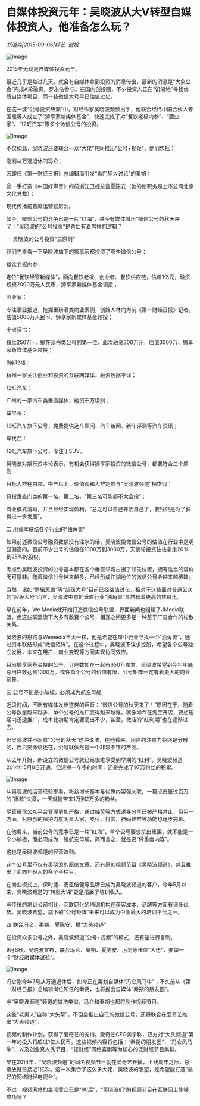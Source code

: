 # 自媒体投资元年：吴晓波从大V转型自媒体投资人，他准备怎么玩？

*郑道森|2015-09-06|综艺 
                                                创投*

![Image](http://static.ylzbl.com/uploads/ueditor/php/upload/image/20171012/1507810668658169.jpeg)

2015年无疑是自媒体投资元年。

最近几乎是每过几天，就会有自媒体拿到投资的消息传出，最新的消息是“大象公会”完成A轮融资，罗永浩参与。在国内创投圈，不少投资人正在“饥渴地”寻找优质自媒体项目，而一些微信大号早已估值过亿。

在这一波“公号投资热潮”中，财经作家吴晓波频频出手，他联合经纬中国合伙人曹国熊等人成立了“狮享家新媒体基金”，快速完成了对“餐饮老板内参”、“酒业家”、“12缸汽车”等多个微信公号的投资。

![Image](http://static.ylzbl.com/uploads/ueditor/php/upload/image/20171012/1507810943941300.png)

不仅如此，吴晓波还要联合一众“大佬”共同推出“公号+视频”，他们包括：

刚刚从万通退休的冯仑；

因卸任《第一财经日报》总编辑而引发“看门狗大讨论”的秦朔；

曾一手打造《中国好声音》的前浙江卫视总监夏陈安（他的新职务是上市公司北京文化总裁）；

现代传播前首席运营官厉剑。

如今，微信公号的竞争已是一片“红海”，甚至有媒体喊出“微信公号的秋天来了！”吴晓波的“公号投资”是背后有着怎样的逻辑？

一.吴晓波的公号投资“三原则”

我们先来看一下吴晓波旗下的狮享家都投资了哪些微信公号：

餐饮老板内参：

定位“餐饮经管新媒体”，面向餐饮老板、创业者、餐饮供应链，估值1亿元，融资规模2000万元人民币，狮享家新媒体基金领投；

酒业家：

专注酒业报道，挖掘重磅酒类商业案例，创始人林向为前《第一财经日报》记者，估值5000万人民币，狮享家新媒体基金领投；

十点读书：

粉丝250万+，排在读书类公号的第一位，此次融资300万元，估值3000万，狮享家新媒体基金领投；

B座12楼：

杭州一家关注创业和投资的互联网媒体，融资数据不详；

12缸汽车：

广州的一家汽车类垂直媒体，融资千万级别；

车早茶：

12缸汽车旗下公号，免费提供选车顾问、汽车新闻、新车评测等汽车资讯；

车找茬：

12缸汽车旗下公号，专注于SUV。

吴晓波对娱乐资本论表示，有机会获得狮享家投资的微信公号，都要符合三个原则：

目标人群在白领、中产以上，价值观和人群定位与“吴晓波频道”相类似；

只投垂直门类的第一名、第二名，“第三名可能都不太会投”；

商业模式清晰，并且已经实现盈利，“总之可以自己养活自己了，要钱只是为了获得进一步发展”。

二.用资本联结各个行业的“独角兽”

如果前述微信公号融资数额没有注水的话，吴晓波投微信公号的估值在行业中是明显偏高的。目前不少公号的估值在1000万到3000万，天使轮投资往往拿走20%到25%的股权。

考虑到吴晓波投资的公号基本都在各个垂直领域占据了领先位置，拥有适当的溢价无可厚非。随着微信公号越来越多，已经形成江湖地位的微信公号会越来越稀缺。

当然，诸如“罗辑思维”等“超级大号”目前已经估值过亿，相对于这些面对普通公众的“超级大号”而言，吴晓波中意的垂直行业“独角兽”显然有着更高的性价比。

早在前年，We Media就开始打造微信公号联盟，界面新闻也组建了JMedia联盟，但这些联盟旗下大多有数百个公号，相互之间更多是一种基于广告合作的松散关系。

吴晓波的思路与Wemedia不太一样，他是希望在每个行业寻找一个“独角兽”，通过资本联结形成“微信矩阵”。在这个过程中，吴晓波不谋求控股，希望各个公号独立发展，未来在用户、商业变现等方面实现协同效应。

目前狮享家基金投的公号，订户数加在一起有650万左右，吴晓波希望到今年年底总用户数达到1000万。或许单个公号的价值有限，公号矩阵一定有着更大的商业前景。

三.公号不能是小舢板，必须成为航空母舰

近段时间，不断有媒体发出这样的声音：“微信公号的秋天来了！”原因在于，随着公号数量越来越多，单个公号的推广变得越来越难。就像如今在淘宝开店，要想短期内迅速推广，成本比初期肯定要高出不少，甚至，微店的“红利期”也在逐渐过去。

但吴晓波并不同意“公号的秋天”这种说法，在他看来，用户的注意力始终是分散的，但只要微信还在，公号就依然是一个非常不错的产品。

从去年开始，新设立的微信公号就已经很难享受到早期的“红利”。吴晓波频道2014年5月8日开通，但短短一年多的时间，还是完成了97万粉丝的积累。

![Image](http://static.ylzbl.com/uploads/ueditor/php/upload/image/20171012/1507810848403395.jpeg)

从吴晓波的运营经验来看，粉丝增长基本与优质内容强关联，一篇点击量过百万的“爆款”文章，一天就能带来1万到2万多的粉丝。

尽管微信公众平台管理更加严格，通过抽奖等方式诱导分享已被严格禁止，但另一方面，对原创的保护力度明显大家，支付、打赏、扫码建群等功能也逐步完善。

在他看来，当前公号的竞争已是一片“红海”，单个公号要想杀出重围，就不能是一个小舢板，而必须成为一艘航空母舰，简而言之，就是要“做重度内容”。

这也是吴晓波频道的经营法则。

这个公号里不仅有吴晓波的原创文章，还有原创视频节目《吴晓波频道》，并且推出了面向年轻人的多个子栏目。

在商业模式上，保时捷、汤臣倍健等品牌已成为吴晓波频道的客户，今年5月以来，吴晓波频道的“转型大课”更是拓展了培训收入。

与传统的培训公司相比，互联网化的培训机构在获客成本、品牌等方面有诸多优势。吴晓波希望，旗下的“公号矩阵”未来可以成为中国最大的培训平台之一。

四.联合冯仑、秦朔、夏陈安，推“大头频道”

在投资众多公号之外，吴晓波频道“公号+视频”的模式，还有望进行复制。

9月6日，吴晓波宣布，联合冯仑、秦朔、夏陈安、厉剑等诸位“大佬”，要做一个“财经融媒体试验”。

![Image](http://static.ylzbl.com/uploads/ueditor/php/upload/image/20171012/1507810928441574.png)

冯仑刚今年7月从万通退休后，如今正在筹划自媒体“冯仑风马牛”；不久前从《第一财经日报》总编辑岗位卸任的秦朔，也将推出自媒体“秦朔的朋友圈”。

与“吴晓波频道”频道的做法类似，冯仑和秦朔也都将制作视频节目。

这些“老男人”自称“大头帮”，不但会推出自己的微信公号，还将联合在爱奇艺推出“大头频道”。

视频的制作计划，获得了爱奇艺的支持。爱奇艺CEO龚宇称，双方对“大头频道”第一年的投入将超过1亿人民币。这些视频内容将包括：“秦朔的朋友圈”、“冯仑风马牛”，以及创业真人秀节目，“轻财经”网络喜剧等为核心的泛财经节目集群。

早在2014年，“吴晓波频道”的同名视频节目就在爱奇艺开播，上线周年之际，总播放就已接近1亿次。这一次集合了这么多大佬，吴晓波的愿望，是希望能打造“最好的网络财经电视台”。

不过，视频网站的主流受众已是“90后”，“吴晓波们”的视频节目在互联网上能够成功吗？

